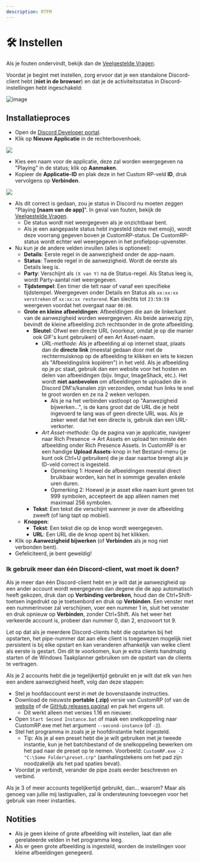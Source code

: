 ```yaml
---
description: RTFM
---
```


# 🛠️ Instellen

Als je fouten ondervindt, bekijk dan de [Veelgestelde Vragen](faq.md).

Voordat je begint met instellen, zorg ervoor dat je een standalone Discord-client hebt (**niet in de browser**) en dat je de activiteitsstatus in Discord-instellingen hebt ingeschakeld:

![image](https://github.com/maximmax42/CustomRP-Docs/assets/2225711/a1b8cb1e-7f88-4061-b297-2691523718a5)

## Installatieproces

* Open de [Discord Developer portal](https://discord.com/developers/applications).
* Klik op **Nieuwe Applicatie** in de rechterbovenhoek.

![](https://user-images.githubusercontent.com/2225711/161050202-c796103d-6712-401e-be96-3f3712512375.png)

* Kies een naam voor de applicatie, deze zal worden weergegeven na "Playing" in de status; klik op **Aanmaken**.
* Kopieer de **Applicatie-ID** en plak deze in het Custom RP-veld **ID**, druk vervolgens op **Verbinden**.&#x20;

![](https://user-images.githubusercontent.com/2225711/161050341-8169af53-5d3f-44d6-b745-cc711e8d1476.png)

* Als dit correct is gedaan, zou je status in Discord nu moeten zeggen "Playing **\[naam van de app]**". In geval van fouten, bekijk de [Veelgestelde Vragen](faq.md).
  * De status wordt niet weergegeven als je onzichtbaar bent.
  * Als je een aangepaste status hebt ingesteld (deze met emoji), wordt deze voorrang gegeven boven je CustomRP-status. De CustomRP-status wordt echter wel weergegeven in het profielpop-upvenster.
* Nu kun je de andere velden invullen (alles is optioneel):
  * **Details**: Eerste regel in de aanwezigheid onder de app-naam.
  * **Status**: Tweede regel in de aanwezigheid. Wordt de eerste als Details leeg is.
  * **Party**: Verschijnt als `(X van Y)` na de Status-regel. Als Status leeg is, wordt Party-aantal niet weergegeven.
  * **Tijdstempel**: Een timer die telt naar of vanaf een specifieke tijdstempel. Weergegeven onder Details en Status als `xx:xx:xx verstreken` of `xx:xx:xx resterend`. Kan slechts tot `23:59:59` weergeven voordat het overgaat naar `00:00`.
  * **Grote en kleine afbeeldingen**: Afbeeldingen die aan de linkerkant van de aanwezigheid worden weergegeven. Als beide aanwezig zijn, bevindt de kleine afbeelding zich rechtsonder in de grote afbeelding.
    * **Sleutel**: Ofwel een directe URL (voorkeur, omdat je op die manier ook GIF's kunt gebruiken) of een Art Asset-naam.
      * _URL-methode:_ Als je afbeelding al op internet staat, plaats dan de **directe link** (meestal gedaan door met de rechtermuisknop op de afbeelding te klikken en iets te kiezen als "Afbeeldingslink kopiëren") in het veld. Als je afbeelding op je pc staat, gebruik dan een website voor het hosten en delen van afbeeldingen (bijv. Imgur, ImageShack, etc.). Het wordt **niet aanbevolen** om afbeeldingen te uploaden die in Discord DM's/kanalen zijn verzonden, omdat hun links te snel te groot worden en ze na 2 weken verlopen.
        * Als je na het verbinden vastloopt op "Aanwezigheid bijwerken...", is de kans groot dat de URL die je hebt ingevoerd te lang was of geen directe URL was. Als je zeker weet dat het een directe is, gebruik dan een URL-verkorter.
      * _Art Asset-methode:_ Op de pagina van je applicatie, navigeer naar Rich Presence -> Art Assets en upload ten minste één afbeelding onder Rich Presence Assets. In CustomRP is er een handige **Upload Assets**-knop in het Bestand-menu (je kunt ook Ctrl+U gebruiken) die je daar naartoe brengt als je ID-veld correct is ingesteld.
        * Opmerking 1: Hoewel de afbeeldingen meestal direct bruikbaar worden, kan het in sommige gevallen enkele uren duren.
        * Opmerking 2: Hoewel je je asset elke naam kunt geven tot 999 symbolen, accepteert de app alleen namen met maximaal 256 symbolen.
    * **Tekst**: Een tekst die verschijnt wanneer je over de afbeelding zweeft (of lang tapt op mobiel).
  * **Knoppen**:
    * **Tekst**: Een tekst die op de knop wordt weergegeven.
    * **URL**: Een URL die de knop opent bij het klikken.
* Klik op **Aanwezigheid bijwerken** (of **Verbinden** als je nog niet verbonden bent).
* Gefeliciteerd, je bent geweldig!

### Ik gebruik meer dan één Discord-client, wat moet ik doen?

Als je meer dan één Discord-client hebt en je wilt dat je aanwezigheid op een ander account wordt weergegeven dan degene die de app automatisch heeft gekozen, druk dan op **Verbinding verbreken**, houd dan de Ctrl+Shift-toetsen ingedrukt op je toetsenbord en druk op **Verbinden**. Een venster met een nummerinvoer zal verschijnen, voer een nummer 1 in, sluit het venster en druk opnieuw op **Verbinden**, zonder Ctrl+Shift. Als het weer het verkeerde account is, probeer dan nummer 0, dan 2, enzovoort tot 9.

Let op dat als je meerdere Discord-clients hebt die opstarten bij het opstarten, het pipe-nummer dat aan elke client is toegewezen mogelijk niet persistent is bij elke opstart en kan veranderen afhankelijk van welke client als eerste is gestart. Om dit te voorkomen, kun je extra clients handmatig starten of de Windows Taakplanner gebruiken om de opstart van de clients te vertragen.

Als je 2 accounts hebt die je tegelijkertijd gebruikt en je wilt dat elk van hen een andere aanwezigheid heeft, volg dan deze stappen:

* Stel je hoofdaccount eerst in met de bovenstaande instructies.
* Download de nieuwste **portable (.zip)** versie van CustomRP (of van de [website](https://www.customrp.xyz) of de [GitHub releases pagina](https://github.com/maximmax42/Discord-CustomRP/releases/latest)) en pak het ergens uit.
  * Dit werkt alleen met versies 1.16 en nieuwer.
* Open `Start Second Instance.bat` of maak een snelkoppeling naar CustomRP.exe met het argument `--second-instance` (of `-2`).
* Stel het programma in zoals je je hoofdinstantie hebt ingesteld.
  * Tip: Als je al een preset hebt die je wilt gebruiken met je tweede instantie, kun je het batchbestand of de snelkoppeling bewerken om het pad naar de preset op te nemen. Voorbeeld: `CustomRP.exe -2 "C:\Some Folder\preset.crp"` (aanhalingstekens om het pad zijn noodzakelijk als het pad spaties bevat).
* Voordat je verbindt, verander de pipe zoals eerder beschreven en verbind.

Als je 3 of meer accounts tegelijkertijd gebruikt, dan... waarom? Maar als genoeg van jullie mij lastigvallen, zal ik ondersteuning toevoegen voor het gebruik van meer instanties.

## Notities

* Als je geen kleine of grote afbeelding wilt instellen, laat dan alle gerelateerde velden in het programma leeg.
* Als er geen grote afbeelding is ingesteld, worden de instellingen voor kleine afbeeldingen genegeerd.
